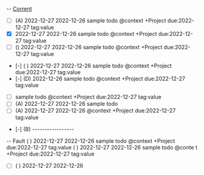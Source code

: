 -- [Corrent](2022-12-28_corrent.md)
- [ ] (A) 2022-12-27 2022-12-26 sample todo @context +Project due:2022-12-27 tag:value
- [X]  2022-12-27 2022-12-26 sample todo @context +Project due:2022-12-27 tag:value
- [ ] () 2022-12-27 2022-12-26 sample todo @context +Project due:2022-12-27 tag:value
- [-] ( ) 2022-12-27 2022-12-26 sample todo @context +Project due:2022-12-27 tag:value
- [-] (D) 2022-12-26 sample todo @context +Project due:2022-12-27 tag:value
- [ ]  sample todo @context +Project due:2022-12-27 tag:value
- [ ] (A) 2022-12-27 2022-12-26 sample todo
- [ ] (A) 2022-12-27 2022-12-26 @context +Project due:2022-12-27 tag:value
- [-] (B) -----------------

-- Fault
  ( ) 2022-12-27 2022-12-26 sample todo @context +Project due:2022-12-27 tag:value
( ) 2022-12-27 2022-12-26 sample todo @conte t +Project due:2022-12-27 tag:value
- [ ] ( ) 2022-12-27 2022-12-26
